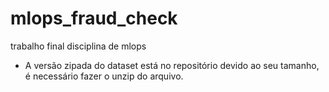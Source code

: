 # mlops_fraud_check
trabalho final disciplina de mlops
* A versão zipada do dataset está no repositório devido ao seu tamanho, é necessário fazer o unzip do arquivo.
